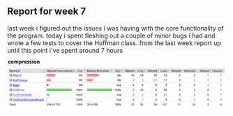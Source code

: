 ## Report for week 7

last week i figured out the issues i was having with the core functionality of the program. today i spent fleshing out a couple of minor bugs i had and wrote a few tests to cover the Huffman class. from the last week report up until this point i've spent around 7 hours

![test_coverage_for_week_7](jacoco/test_coverage_14_12.png)